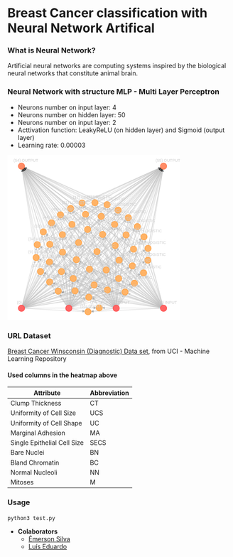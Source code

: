 # Breast Cancer classification with Neural Network Artifical 

### What is Neural Network?
Artificial neural networks are computing systems inspired by the biological neural networks that constitute animal brain. 

### Neural Network with structure MLP - Multi Layer Perceptron
* Neurons number on input layer: 4
* Neurons number on hidden layer: 50
* Neurons number on input layer: 2
* Acttivation function: LeakyReLU (on hidden layer) and Sigmoid (output layer)
* Learning rate: 0.00003

![Neural Network](images/neural-network.png "Neural Network ")

### URL Dataset
[Breast Cancer Winsconsin (Diagnostic) Data set](https://archive.ics.uci.edu/ml/machine-learning-databases/breast-cancer-wisconsin/breast-cancer-wisconsin.data), from UCI - Machine Learning Repository 

#### Used columns in the heatmap above 
Attribute | Abbreviation
------------ | -------------
Clump Thickness              | CT
Uniformity of Cell Size      | UCS 
Uniformity of Cell Shape     | UC
Marginal Adhesion            | MA
Single Epithelial Cell Size  | SECS
Bare Nuclei                  | BN
Bland Chromatin              | BC
Normal Nucleoli              | NN
Mitoses                      | M
  
### Usage
    python3 test.py
    
* **Colaborators**
  * [Émerson Silva](https://github.com/SilvaEmerson)
  * [Luís Eduardo](https://github.com/luiseduardogfranca) 

